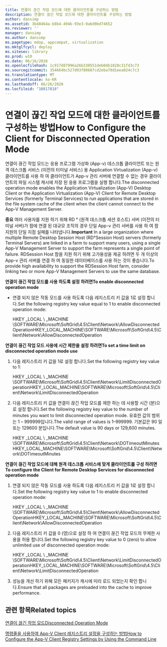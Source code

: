 ```yaml
---
title: 연결이 끊긴 작업 모드에 대한 클라이언트를 구성하는 방법
description: 연결이 끊긴 작업 모드에 대한 클라이언트를 구성하는 방법
author: dansimp
ms.assetid: 3b48464a-b8b4-494b-93e3-9a6d9bd74652
ms.reviewer: ''
manager: dansimp
ms.author: dansimp
ms.pagetype: mdop, appcompat, virtualization
ms.mktglfcycl: deploy
ms.sitesec: library
ms.prod: w10
ms.date: 06/16/2016
ms.openlocfilehash: 1c917d87996a26b330551deb04b1828c31fd3c73
ms.sourcegitcommit: 354664bc527d93f80687cd2eba70d1eea024c7c3
ms.translationtype: MT
ms.contentlocale: ko-KR
ms.lasthandoff: 06/26/2020
ms.locfileid: "10817818"
---
```

# <span data-ttu-id="1022c-103">연결이 끊긴 작업 모드에 대한 클라이언트를 구성하는 방법</span><span class="sxs-lookup"><span data-stu-id="1022c-103">How to Configure the Client for Disconnected Operation Mode</span></span>


<span data-ttu-id="1022c-104">연결이 끊긴 작업 모드는 응용 프로그램 가상화 (App-v) 데스크톱 클라이언트 또는 원격 데스크톱 서비스 (이전의 터미널 서비스) 용 Application Virtualization (App-v) 클라이언트를 사용 하 여 클라이언트가 App-v 관리 서버에 연결할 수 없는 경우 클라이언트의 파일 시스템 캐시에 저장 된 응용 프로그램을 실행 합니다.</span><span class="sxs-lookup"><span data-stu-id="1022c-104">The disconnected operation mode enables the Application Virtualization (App-V) Desktop Client or the Application Virtualization (App-V) Client for Remote Desktop Services (formerly Terminal Services) to run applications that are stored in the file system cache of the client when the client cannot connect to the App-V Management Server.</span></span>

<span data-ttu-id="1022c-105">**중요**  여러 사용자를 지원 하기 위해 RD ° (원격 데스크톱 세션 호스트) 서버 (이전의 터미널 서버)가 팜에 연결 된 대규모 조직의 경우 단일 App-v 관리 서버를 사용 하 여 팜 지원의 단일 지점 실패를 나타냅니다.</span><span class="sxs-lookup"><span data-stu-id="1022c-105">**Important** In a large organization where multiple Remote Desktop Session Host (RD°Session Host) servers (formerly Terminal Servers) are linked in a farm to support many users, using a single App-V Management Server to support the farm represents a single point of failure.</span></span> <span data-ttu-id="1022c-106">RDSession Host 팜을 지원 하기 위해 고가용성을 제공 하려면 두 개 이상의 App-v 관리 서버를 연결 하 여 동일한 데이터베이스를 사용 하는 것이 좋습니다.</span><span class="sxs-lookup"><span data-stu-id="1022c-106">To provide high availability to support the RDSession Host farm, consider linking two or more App-V Management Servers to use the same database.</span></span>

 

**<span data-ttu-id="1022c-107">연결이 끊긴 작업 모드를 사용 하도록 설정 하려면</span><span class="sxs-lookup"><span data-stu-id="1022c-107">To enable disconnected operation mode</span></span>**

-   <span data-ttu-id="1022c-108">연결 되지 않은 작동 모드를 사용 하도록 다음 레지스트리 키 값을 1로 설정 합니다.</span><span class="sxs-lookup"><span data-stu-id="1022c-108">Set the following registry key value equal to 1 to enable disconnected operation mode:</span></span>

    <span data-ttu-id="1022c-109">HKEY _LOCAL \ _MACHINE \\SOFTWARE\\Microsoft\\SoftGrid\\4.5\\Client\\Network\\AllowDisconnectedOperation</span><span class="sxs-lookup"><span data-stu-id="1022c-109">HKEY\_LOCAL\_MACHINE\\SOFTWARE\\Microsoft\\SoftGrid\\4.5\\Client\\Network\\AllowDisconnectedOperation</span></span>

**<span data-ttu-id="1022c-110">연결이 끊긴 작업 모드 사용에 시간 제한을 설정 하려면</span><span class="sxs-lookup"><span data-stu-id="1022c-110">To set a time limit on disconnected operation mode use</span></span>**

1.  <span data-ttu-id="1022c-111">다음 레지스트리 키 값을 1로 설정 합니다.</span><span class="sxs-lookup"><span data-stu-id="1022c-111">Set the following registry key value to 1:</span></span>

    <span data-ttu-id="1022c-112">HKEY _LOCAL \ _MACHINE \\SOFTWARE\\Microsoft\\SoftGrid\\4.5\\Client\\Network\\LimitDisconnectedOperation</span><span class="sxs-lookup"><span data-stu-id="1022c-112">HKEY\_LOCAL\_MACHINE\\SOFTWARE\\Microsoft\\SoftGrid\\4.5\\Client\\Network\\LimitDisconnectedOperation</span></span>

2.  <span data-ttu-id="1022c-113">다음 레지스트리 키 값을 연결이 끊긴 작업 모드를 제한 하는 데 사용할 시간 (분)으로 설정 합니다.</span><span class="sxs-lookup"><span data-stu-id="1022c-113">Set the following registry key value to the number of minutes you want to limit disconnected operation mode.</span></span> <span data-ttu-id="1022c-114">유효한 값의 범위는 1 – 999999입니다.</span><span class="sxs-lookup"><span data-stu-id="1022c-114">The valid range of values is 1–999999.</span></span> <span data-ttu-id="1022c-115">기본값은 90 일 또는 129600 분입니다.</span><span class="sxs-lookup"><span data-stu-id="1022c-115">The default value is 90 days or 129,600 minutes.</span></span>

    <span data-ttu-id="1022c-116">HKEY _LOCAL \ _MACHINE \\SOFTWARE\\Microsoft\\SoftGrid\\4.5\\Client\\Network\\DOTimeoutMinutes</span><span class="sxs-lookup"><span data-stu-id="1022c-116">HKEY\_LOCAL\_MACHINE\\SOFTWARE\\Microsoft\\SoftGrid\\4.5\\Client\\Network\\DOTimeoutMinutes</span></span>

**<span data-ttu-id="1022c-117">연결이 끊긴 작업 모드에 대해 원격 데스크톱 서비스에 맞게 클라이언트를 구성 하려면</span><span class="sxs-lookup"><span data-stu-id="1022c-117">To configure the Client for Remote Desktop Services for disconnected operation mode</span></span>**

1.  <span data-ttu-id="1022c-118">연결 되지 않은 작동 모드를 사용 하도록 다음 레지스트리 키 값을 1로 설정 합니다.</span><span class="sxs-lookup"><span data-stu-id="1022c-118">Set the following registry key value to 1 to enable disconnected operation mode:</span></span>

    <span data-ttu-id="1022c-119">HKEY _LOCAL \ _MACHINE \\SOFTWARE\\Microsoft\\SoftGrid\\4.5\\Client\\Network\\AllowDisconnectedOperation</span><span class="sxs-lookup"><span data-stu-id="1022c-119">HKEY\_LOCAL\_MACHINE\\SOFTWARE\\Microsoft\\SoftGrid\\4.5\\Client\\Network\\AllowDisconnectedOperation</span></span>

2.  <span data-ttu-id="1022c-120">다음 레지스트리 키 값을 0 (영)으로 설정 하 여 연결이 끊긴 작업 모드의 무제한 사용을 허용 합니다.</span><span class="sxs-lookup"><span data-stu-id="1022c-120">Set the following registry key value to 0 (zero) to allow unlimited use of disconnected operation mode:</span></span>

    <span data-ttu-id="1022c-121">HKEY _LOCAL \ _MACHINE \\SOFTWARE\\Microsoft\\SoftGrid\\4.5\\Client\\Network\\LimitDisconnectedOperation</span><span class="sxs-lookup"><span data-stu-id="1022c-121">HKEY\_LOCAL\_MACHINE\\SOFTWARE\\Microsoft\\SoftGrid\\4.5\\Client\\Network\\LimitDisconnectedOperation</span></span>

3.  <span data-ttu-id="1022c-122">성능을 개선 하기 위해 모든 패키지가 캐시에 미리 로드 되었는지 확인 합니다.</span><span class="sxs-lookup"><span data-stu-id="1022c-122">Ensure that all packages are preloaded into the cache to improve performance.</span></span>

## <span data-ttu-id="1022c-123">관련 항목</span><span class="sxs-lookup"><span data-stu-id="1022c-123">Related topics</span></span>


[<span data-ttu-id="1022c-124">연결이 끊긴 작업 모드</span><span class="sxs-lookup"><span data-stu-id="1022c-124">Disconnected Operation Mode</span></span>](disconnected-operation-mode.md)

[<span data-ttu-id="1022c-125">명령줄을 사용하여 App-V Client 레지스트리 설정을 구성하는 방법</span><span class="sxs-lookup"><span data-stu-id="1022c-125">How to Configure the App-V Client Registry Settings by Using the Command Line</span></span>](how-to-configure-the-app-v-client-registry-settings-by-using-the-command-line.md)

 

 






